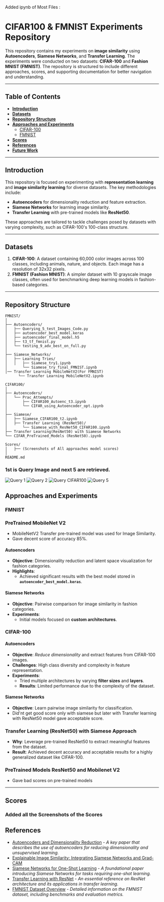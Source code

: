 Added ipynb of Most Files  :

# CIFAR100 & FMNIST Experiments Repository

This repository contains my experiments on **image similarity** using **Autoencoders**, **Siamese Networks**, and **Transfer Learning**. The experiments were conducted on two datasets: **CIFAR-100** and **Fashion MNIST (FMNIST)**. The repository is structured to include different approaches, scores, and supporting documentation for better navigation and understanding.

---

## Table of Contents
- **[Introduction](#introduction)**
- **[Datasets](#datasets)**
- **[Repository Structure](#repository-structure)**
- **[Approaches and Experiments](#approaches-and-experiments)**
  - [CIFAR-100](#cifar-100)
  - [FMNIST](#fmnist)
- **[Scores](#scores)**
- **[References](#references)**
- **[Future Work](#future-work)**

---

## Introduction

This repository is focused on experimenting with **representation learning** and **image similarity learning** for diverse datasets. The key methodologies include:

- **Autoencoders** for dimensionality reduction and feature extraction.
- **Siamese Networks** for learning image similarity.
- **Transfer Learning** with pre-trained models like **ResNet50**.

These approaches are tailored to tackle challenges posed by datasets with varying complexity, such as CIFAR-100's 100-class structure.

---

## Datasets

1. **CIFAR-100**: A dataset containing 60,000 color images across 100 classes, including animals, nature, and objects. Each image has a resolution of 32x32 pixels.
2. **FMNIST (Fashion MNIST)**: A simpler dataset with 10 grayscale image classes, often used for benchmarking deep learning models in fashion-based categories.

---

## Repository Structure

```plaintext
FMNIST/
│
├── Autoencoders/
│   ├── Querying_5_test_Images_Code.py
│   ├── autoencoder_best_model.keras
│   ├── autoencoder_final_model.h5
│   ├── t3_tf_fmnist.py
│   └── testing_9_adv_best_on_full.py
│
├── Siamese_Networks/
│   ├── Learning Tries/
│   │   ├── Siamese_try1.ipynb
│       └── Siamese_try_final_FMNIST.ipynb
│── Transfer Learning MobileNetV2(For FMNIST) 
      └── Transfer Learning MobileNetV2.ipynb

CIFAR100/
│
├── Autoencoders/
│   └── Prac_Attempts/
│       ├── CIFAR100_Autoenc_t3.ipynb
│       └── CIFAR_using_Autoencoder_opt.ipynb
│
├── Siamese/
│   ├── Siamese_CIFAR100_t2.ipynb
│   ├── Transfer Learning (ResNet50)/
│       └── Siamese_with_ResNet50_CIFAR100.ipynb
├── Transfer Learning(ResNet50) with Siamese Networks
└── CIFAR_PreTrained_Models (ResNet50).ipynb

Scores/
│   ├── (Screenshots of All approaches model scores)
│
README.md
```
### 1st is Query Image and next 5 are retrieved.
![Query 1](https://github.com/MIkiller74/Imagle_Similarity_LensGoogle/blob/main/Scores/Query1.jpg)
![Query 2](https://github.com/MIkiller74/Imagle_Similarity_LensGoogle/blob/main/Scores/Query2.jpg)
![Query CIFAR100](https://github.com/MIkiller74/Imagle_Similarity_LensGoogle/blob/main/Scores/Query%20CIFAR100.png)
![Query 5](https://github.com/MIkiller74/Imagle_Similarity_LensGoogle/blob/main/Scores/AAQuery.png)

## Approaches and Experiments
### **FMNIST**
### **PreTrained MobileNet V2**
- MobileNetV2 Transfer pre-trained model was used for Image Similarity.
- Gave decent score of accuracy 85%.

#### **Autoencoders**
- **Objective**: Dimensionality reduction and latent space visualization for fashion categories.
- **Highlights**:
  - Achieved significant results with the best model stored in **`autoencoder_best_model.keras`**.

#### **Siamese Networks**
- **Objective**: Pairwise comparison for image similarity in fashion categories.
- **Experiments**:
  - Initial models focused on **custom architectures**.

    
### **CIFAR-100**

#### **Autoencoders**
- **Objective**: _Reduce dimensionality_ and extract features from CIFAR-100 images.
- **Challenges**: High class diversity and complexity in feature representation.
- **Experiments**: 
  - Tried multiple architectures by varying **filter sizes** and **layers**.
  - **Results**: Limited performance due to the complexity of the dataset.

#### **Siamese Networks**
- **Objective**: Learn pairwise image similarity for classification.
- Did'nt get good score only with siamese but later with Transfer learning with ResNet50 model gave acceptable score.
 ### **Transfer Learning (ResNet50) with Siamese Approach**
  - **Why**: Leverage pre-trained ResNet50 to extract meaningful features from the dataset.
  - **Result**: Achieved decent accuracy and acceptable results for a highly generalized dataset like CIFAR-100.
### **PreTrained Models ResNet50 and Mobilenet V2**
  - Gave bad scores on pre-trained models
---

## Scores

### Added all the Screenshots of the Scores

## References

- [Autoencoders and Dimensionality Reduction](https://arxiv.org/abs/1512.03385) - _A key paper that describes the use of autoencoders for reducing dimensionality and unsupervised learning._
- [Explainable Image Similarity: Integrating Siamese Networks and Grad-CAM](https://arxiv.org/pdf/2310.07678) 
- [Siamese Networks for One-Shot Learning](https://www.cs.cmu.edu/~rsalakhu/papers/oneshot1.pdf) - _A foundational paper introducing Siamese Networks for tasks requiring one-shot learning._
- [Transfer Learning with ResNet](https://arxiv.org/abs/1512.03385) - _An essential reference on ResNet architecture and its applications in transfer learning._
- [FMNIST Dataset Overview](https://github.com/zalandoresearch/fashion-mnist) - _Detailed information on the FMNIST dataset, including benchmarks and evaluation metrics._


